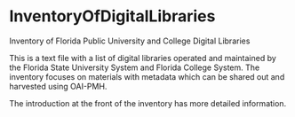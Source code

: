 # InventoryOfDigitalLibraries
Inventory of Florida Public University and College Digital Libraries

This is a text file with a list of digital libraries operated and maintained by the Florida State University System and Florida College System.  The inventory focuses on materials with metadata which can be shared out and harvested using OAI-PMH.

The introduction at the front of the inventory has more detailed information.